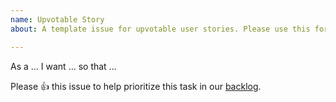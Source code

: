 ```yaml
---
name: Upvotable Story
about: A template issue for upvotable user stories. Please use this for feature requests.

---
```

<!--- Please phrase the issue as a user story. --->

As a ... I want ... so that ...

<!--- Please leave the text below here, so folks know how to upvote the issue. Thanks! --->

Please :+1: this issue to help prioritize this task in our [backlog](https://github.com/datavis-tech/vizhub-ui/issues?q=is%3Aissue+is%3Aopen+sort%3Areactions-%2B1-desc).

